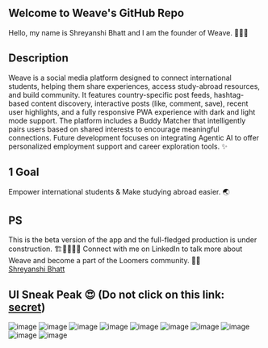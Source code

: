 ## Welcome to Weave's GitHub Repo
Hello, my name is Shreyanshi Bhatt and I am the founder of Weave. 🙋🏻‍♀️ 

## Description
Weave is a social media platform designed to connect international students, helping them share experiences, access study-abroad resources, and build community. It features country-specific post feeds, hashtag-based content discovery, interactive posts (like, comment, save), recent user highlights, and a fully responsive PWA experience with dark and light mode support. The platform includes a Buddy Matcher that intelligently pairs users based on shared interests to encourage meaningful connections. Future development focuses on integrating Agentic AI to offer personalized employment support and career exploration tools. ✨

## 1 Goal 
Empower international students & Make studying abroad easier. 🌏

## PS
This is the beta version of the app and the full-fledged production is under construction. 🏗🚧👷🏻‍♀️ Connect with me on LinkedIn to talk more about Weave and become a part of the Loomers community. 🧵💙  
[Shreyanshi Bhatt](https://www.linkedin.com/in/shreyanshi-bhatt-3bab3324b/)

## UI Sneak Peak 😍 (Do not click on this link: [secret](https://weaveit.vercel.app/sign-in))

![image](https://github.com/user-attachments/assets/160b26c9-cfab-4184-bf01-dbb3d962cc76)
![image](https://github.com/user-attachments/assets/831f5ae1-7dc5-485c-b5a9-8ecc39df130b)
![image](https://github.com/user-attachments/assets/0cd0e8d3-8076-4a0b-a387-eddafdd39d93)
![image](https://github.com/user-attachments/assets/1cdbd5a0-3fed-4212-bb39-f5ef09c996ce)
![image](https://github.com/user-attachments/assets/d8a1c6e7-f958-4940-9b77-dcc017e84918)
![image](https://github.com/user-attachments/assets/b0f22885-46f7-4e06-8400-0d43623d387d)
![image](https://github.com/user-attachments/assets/67b42346-0ebb-4188-ac07-b67f07ae140a)
![image](https://github.com/user-attachments/assets/8e040e2a-551d-48cd-94af-b668d1ca6090)
![image](https://github.com/user-attachments/assets/8e9aaff6-e9a9-4f30-bc19-8494eda3ddde)
![image](https://github.com/user-attachments/assets/090b943c-48d5-458b-bf51-459373d4ff94)




